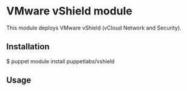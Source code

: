 # VMware vShield module

This module deploys VMware vShield (vCloud Network and Security).

## Installation

$ puppet module install puppetlabs/vshield

## Usage

